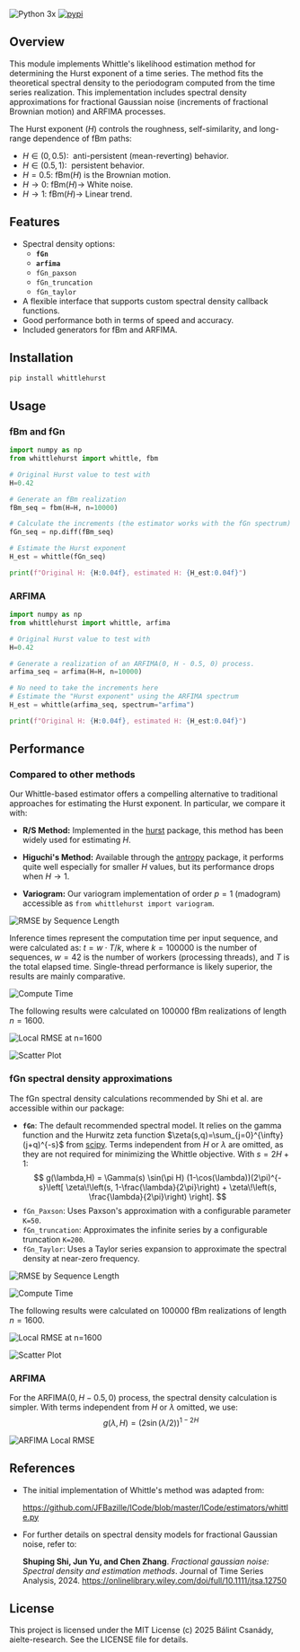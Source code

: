 ![Python 3x](https://img.shields.io/badge/python-3.x-blue.svg)
[![pypi](https://img.shields.io/pypi/v/whittlehurst.svg)](https://pypi.org/project/whittlehurst/)

## Overview
This module implements Whittle's likelihood estimation method for determining the Hurst exponent of a time series.
The method fits the theoretical spectral density to the periodogram computed from the time series realization.
This implementation includes spectral density approximations for fractional Gaussian noise (increments of fractional Brownian motion) and ARFIMA processes.

The Hurst exponent ($H$) controls the roughness, self-similarity, and long-range dependence of fBm paths:

* $H\in(0,0.5):~$ anti-persistent (mean-reverting) behavior. 
* $H\in(0.5,1):~$ persistent behavior.
* $H=0.5:~ \mathrm{fBm}(H)$ is the Brownian motion.
* $H\rightarrow 0:~ \mathrm{fBm}(H)\rightarrow$ White noise.
* $H\rightarrow 1:~ \mathrm{fBm}(H)\rightarrow$ Linear trend.

## Features
* Spectral density options:
  - **`fGn`**
  - **`arfima`**
  - `fGn_paxson`
  - `fGn_truncation`
  - `fGn_taylor`
* A flexible interface that supports custom spectral density callback functions.
* Good performance both in terms of speed and accuracy.
* Included generators for fBm and ARFIMA.

## Installation
```
pip install whittlehurst
```

## Usage
### fBm and fGn
```python
import numpy as np
from whittlehurst import whittle, fbm

# Original Hurst value to test with
H=0.42

# Generate an fBm realization
fBm_seq = fbm(H=H, n=10000)

# Calculate the increments (the estimator works with the fGn spectrum)
fGn_seq = np.diff(fBm_seq)

# Estimate the Hurst exponent
H_est = whittle(fGn_seq)

print(f"Original H: {H:0.04f}, estimated H: {H_est:0.04f}")
```

### ARFIMA
```python
import numpy as np
from whittlehurst import whittle, arfima

# Original Hurst value to test with
H=0.42

# Generate a realization of an ARFIMA(0, H - 0.5, 0) process.
arfima_seq = arfima(H=H, n=10000)

# No need to take the increments here
# Estimate the "Hurst exponent" using the ARFIMA spectrum
H_est = whittle(arfima_seq, spectrum="arfima")

print(f"Original H: {H:0.04f}, estimated H: {H_est:0.04f}")
```

## Performance
### Compared to other methods
Our Whittle-based estimator offers a compelling alternative to traditional approaches for estimating the Hurst exponent. In particular, we compare it with:

- **R/S Method:** Implemented in the [hurst](https://github.com/Mottl/hurst) package, this method has been widely used for estimating $H$.

- **Higuchi's Method:** Available through the [antropy](https://github.com/raphaelvallat/antropy) package, it performs quite well especially for smaller $H$ values, but its performance drops when $H\rightarrow 1$.

- **Variogram:** Our variogram implementation of order $p = 1$ (madogram) accessible as `from whittlehurst import variogram`.

![RMSE by Sequence Length](https://github.com/aielte-research/whittlehurst/blob/main/tests/plots/fBm_estimators/png/fBm_Hurst_RMSE.png?raw=true "RMSE by Sequence Length")

Inference times represent the computation time per input sequence, and were calculated as: $t = w\cdot T/k$, where $k=100000$ is the number of sequences, $w=42$ is the number of workers (processing threads), and $T$ is the total elapsed time. Single-thread performance is likely superior, the results are mainly comparative. 

![Compute Time](https://github.com/aielte-research/whittlehurst/blob/main/tests/plots/fBm_estimators/png/fBm_Hurst_calc_times.png?raw=true  "Compute Time")

The following results were calculated on $100000$ fBm realizations of length $n=1600$.

![Local RMSE at n=1600](https://github.com/aielte-research/whittlehurst/blob/main/tests/plots/fBm_estimators/png/fBm_Hurst_01600_RMSE.png?raw=true  "Local RMSE")

![Scatter Plot](https://github.com/aielte-research/whittlehurst/blob/main/tests/plots/fBm_estimators/png/fBm_Hurst_01600_scatter_grid.png?raw=true "Scatter Plot")

### fGn spectral density approximations
The fGn spectral density calculations recommended by Shi et al. are accessible within our package:
- **` fGn `**: The default recommended spectral model. It relies on the gamma function and the Hurwitz zeta function $\zeta(s,q)=\sum_{j=0}^{\infty}(j+q)^{-s}$ from [scipy](https://scipy.org/). Terms independent from $H$ or $\lambda$ are omitted, as they are not required for minimizing the Whittle objective. With $s=2H+1$:
$$
g(\lambda,H) = \Gamma(s) \sin(\pi H) (1-\cos(\lambda))(2\pi)^{-s}\left[ \zeta\!\left(s, 1-\frac{\lambda}{2\pi}\right) + \zeta\!\left(s, \frac{\lambda}{2\pi}\right) \right].
$$
- ` fGn_Paxson `: Uses Paxson's approximation with a configurable parameter `K=50`.
- ` fGn_truncation `: Approximates the infinite series by a configurable truncation `K=200`.
- ` fGn_Taylor `: Uses a Taylor series expansion to approximate the spectral density at near-zero frequency.

![RMSE by Sequence Length](https://github.com/aielte-research/whittlehurst/blob/main/tests/plots/fBm_Whittle_variants/png/fBm_Hurst_RMSE.png?raw=true "RMSE by Sequence Length")

![Compute Time](https://github.com/aielte-research/whittlehurst/blob/main/tests/plots/fBm_Whittle_variants/png/fBm_Hurst_calc_times.png?raw=true  "Compute Time")

The following results were calculated on $100000$ fBm realizations of length $n=1600$.

![Local RMSE at n=1600](https://github.com/aielte-research/whittlehurst/blob/main/tests/plots/fBm_Whittle_variants/png/fBm_Hurst_01600_RMSE.png?raw=true  "Local RMSE")

![Scatter Plot](https://github.com/aielte-research/whittlehurst/blob/main/tests/plots/fBm_Whittle_variants/png/fBm_Hurst_01600_scatter_grid.png?raw=true "Scatter Plot")

### ARFIMA
For the $\text{ARFIMA}(0, H - 0.5, 0)$ process, the spectral density calculation is simpler. With terms independent from $H$ or $\lambda$ omitted, we use:
$$
g(\lambda,H) = (2\sin(\lambda/2))^{1 - 2H}
$$

![ARFIMA Local RMSE](https://github.com/aielte-research/whittlehurst/blob/main/tests/plots/arfima/png/ARFIMA_Hurst_local_RMSE.png?raw=true "ARFIMA Local RMSE")

## References
* The initial implementation of Whittle's method was adapted from:  
  
  https://github.com/JFBazille/ICode/blob/master/ICode/estimators/whittle.py

* For further details on spectral density models for fractional Gaussian noise, refer to:

  **Shuping Shi, Jun Yu, and Chen Zhang**. *Fractional gaussian noise: Spectral density and estimation methods*. Journal of Time Series Analysis, 2024. https://onlinelibrary.wiley.com/doi/full/10.1111/jtsa.12750

## License
This project is licensed under the MIT License (c) 2025 Bálint Csanády, aielte-research. See the LICENSE file for details.